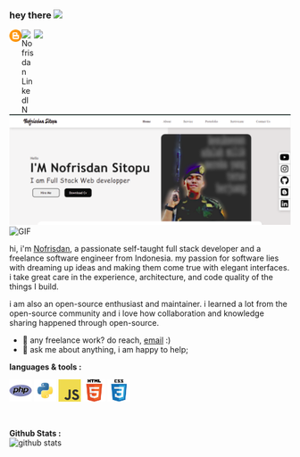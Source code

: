 ### hey there <img src="https://media.giphy.com/media/hvRJCLFzcasrR4ia7z/giphy.gif" width="10px">

<a href="https://nofrisdanblog.cakdunsite.com">
  <img align="left" alt="Nofrisdan | Twitter" width="22px" src="blog.svg" />
</a>
<a href="https://www.linkedin.com/in/nofrisdan-sitopu-b64b03211/">
  <img align="left" alt="Nofrisdan LinkedIN" width="22px" src="https://raw.githubusercontent.com/peterthehan/peterthehan/master/assets/linkedin.svg" />
</a>


![](https://visitor-badge.glitch.me/badge?page_id=Nofrisdan.Nofrisdan)

<br />

<img src="https://github.com/Nofrisdan/Nofrisdan/blob/main/PORTOFOLIO1.png" alt="Nofrisdan Sitopu">
<img  alt="GIF" src="https://github.com/abhisheknaiidu/abhisheknaiidu/blob/master/code.gif?raw=true" width="500" height="320" />

hi, i'm [Nofrisdan](https://nofrisdan.cakdunsite.com), a passionate self-taught full stack developer and a freelance software engineer from Indonesia. my passion for software lies with dreaming up ideas and making them come true with elegant interfaces. i take great care in the experience, architecture, and code quality of the things I build.

i am also an open-source enthusiast and maintainer. i learned a lot from the open-source community and i love how collaboration and knowledge sharing happened through open-source.

- 💼 any freelance work? do reach, [email](mailto:nofrisdansitopu22@gmail.com) :)
- 💬 ask me about anything, i am happy to help;




**languages & tools :**  

<code><img height="40" src="https://raw.githubusercontent.com/github/explore/80688e429a7d4ef2fca1e82350fe8e3517d3494d/topics/php/php.png"></code>
<code><img height="40" src="https://raw.githubusercontent.com/github/explore/80688e429a7d4ef2fca1e82350fe8e3517d3494d/topics/python/python.png"></code>
<code><img height="40" src="https://raw.githubusercontent.com/github/explore/80688e429a7d4ef2fca1e82350fe8e3517d3494d/topics/javascript/javascript.png"></code>
<code><img height="40" src="https://raw.githubusercontent.com/github/explore/80688e429a7d4ef2fca1e82350fe8e3517d3494d/topics/html/html.png"></code>
<code><img height="40" src="https://raw.githubusercontent.com/github/explore/80688e429a7d4ef2fca1e82350fe8e3517d3494d/topics/css/css.png"></code>

<br>


**Github Stats :**  
![github stats](https://github-readme-stats-beryl.vercel.app/api?username=nofrisdan&show_icons=true&title_color=fff&icon_color=79ff97&text_color=9f9f9f&bg_color=151515)
